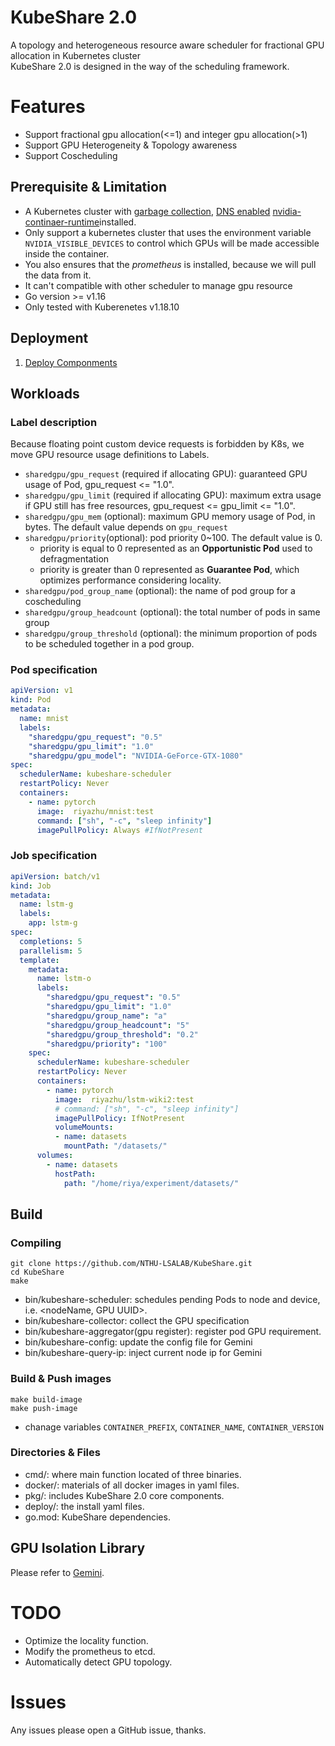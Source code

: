 # KubeShare 2.0
A topology and heterogeneous resource aware scheduler for fractional GPU allocation in Kubernetes cluster  
KubeShare 2.0 is designed in the way of the scheduling framework.

# Features
* Support fractional gpu allocation(<=1) and integer gpu allocation(>1)
* Support GPU Heterogeneity & Topology awareness
* Support Coscheduling


## Prerequisite & Limitation
* A Kubernetes cluster with [garbage collection](https://kubernetes.io/docs/concepts/workloads/controllers/garbage-collection/), [DNS enabled](https://kubernetes.io/docs/concepts/services-networking/dns-pod-service/) [nvidia-continaer-runtime](https://docs.nvidia.com/datacenter/cloud-native/container-toolkit/install-guide.html)installed.
* Only support a kubernetes cluster that uses the environment variable `NVIDIA_VISIBLE_DEVICES` to control which GPUs will be made accessible inside the container.
* You also ensures that the *prometheus* is installed, because we will pull the data from it.
* It can't compatible with other scheduler to manage gpu resource
* Go version >= v1.16
* Only tested with Kuberenetes v1.18.10


<!--
* GPU attachment setting of container should be going through NVIDIA_VISIBLE_DEVICES environment variable.
-->

## Deployment
1. [Deploy Componments](doc/deploy.md)

## Workloads

### Label description

Because floating point custom device requests is forbidden by K8s, we move GPU resource usage definitions to Labels.
* `sharedgpu/gpu_request` (required if allocating GPU): guaranteed GPU usage of Pod, gpu_request <= "1.0".
* `sharedgpu/gpu_limit` (required if allocating GPU): maximum extra usage if GPU still has free resources, gpu_request <= gpu_limit <= "1.0".
* `sharedgpu/gpu_mem` (optional): maximum GPU memory usage of Pod, in bytes. The default value depends on `gpu_request`
* `sharedgpu/priority`(optional): pod priority 0~100. The default value is 0.
    * priority is equal to 0 represented as an **Opportunistic Pod** used to defragmentation
    * priority is greater than 0 represented as **Guarantee Pod**, which optimizes performance considering locality.
* `sharedgpu/pod_group_name` (optional): the name of pod group for a coscheduling
* `sharedgpu/group_headcount` (optional): the total number of pods in same group
* `sharedgpu/group_threshold` (optional): the minimum proportion of pods to be scheduled together in a pod group.

### Pod specification

```yaml
apiVersion: v1
kind: Pod
metadata:
  name: mnist
  labels:
    "sharedgpu/gpu_request": "0.5"
    "sharedgpu/gpu_limit": "1.0"
    "sharedgpu/gpu_model": "NVIDIA-GeForce-GTX-1080"
spec:
  schedulerName: kubeshare-scheduler
  restartPolicy: Never
  containers:
    - name: pytorch
      image:  riyazhu/mnist:test
      command: ["sh", "-c", "sleep infinity"]
      imagePullPolicy: Always #IfNotPresent
```

### Job specification

```yaml
apiVersion: batch/v1
kind: Job
metadata:
  name: lstm-g
  labels:
    app: lstm-g
spec:
  completions: 5
  parallelism: 5
  template:
    metadata:
      name: lstm-o
      labels:
        "sharedgpu/gpu_request": "0.5"
        "sharedgpu/gpu_limit": "1.0"
        "sharedgpu/group_name": "a"
        "sharedgpu/group_headcount": "5"
        "sharedgpu/group_threshold": "0.2"
        "sharedgpu/priority": "100"
    spec:
      schedulerName: kubeshare-scheduler
      restartPolicy: Never
      containers:
        - name: pytorch
          image:  riyazhu/lstm-wiki2:test
          # command: ["sh", "-c", "sleep infinity"]
          imagePullPolicy: IfNotPresent
          volumeMounts:
          - name: datasets
            mountPath: "/datasets/"
      volumes:
        - name: datasets
          hostPath:
            path: "/home/riya/experiment/datasets/"
```

## Build

### Compiling
```
git clone https://github.com/NTHU-LSALAB/KubeShare.git
cd KubeShare
make
```
* bin/kubeshare-scheduler: schedules pending Pods to node and device, i.e. <nodeName, GPU UUID>.
* bin/kubeshare-collector: collect the GPU specification
* bin/kubeshare-aggregator(gpu register): register pod GPU requirement.
* bin/kubeshare-config: update the config file for Gemini
* bin/kubeshare-query-ip: inject current node ip for Gemini


### Build & Push images 
```
make build-image
make push-image
```
* chanage variables `CONTAINER_PREFIX`, `CONTAINER_NAME`, `CONTAINER_VERSION`

### Directories & Files
* cmd/: where main function located of three binaries.
* docker/: materials of all docker images in yaml files.
* pkg/: includes KubeShare 2.0 core components.
* deploy/: the install yaml files.
* go.mod: KubeShare dependencies.

## GPU Isolation Library
Please refer to [Gemini](https://github.com/NTHU-LSALAB/Gemini).

# TODO
* Optimize the locality function.  
* Modify the prometheus to etcd.
* Automatically detect GPU topology.

# Issues
Any issues please open a GitHub issue, thanks.


